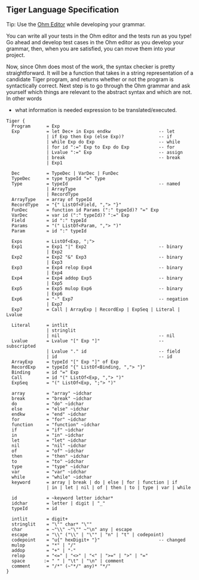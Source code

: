 ## Tiger Language Specification

Tip: Use the [Ohm Editor](https://ohmlang.github.io/) while developing your grammar.

You can write all your tests in the Ohm editor and the tests run as you type! Go
ahead and develop test cases in the Ohm editor as you develop your grammar,
then, when you are satisfied, you can move them into your project.

Now, since Ohm does most of the work, the syntax checker is pretty
straightforward. It will be a function that takes in a string representation of
a candidate Tiger program, and returns whether or not the program is
syntactically correct. Next step is to go through the Ohm grammar and ask yourself
which things are relevant to the abstract syntax and which are not. In other words
- what information is needed expression to be translated/executed.

```
Tiger {
  Program      = Exp
  Exp          = let Dec+ in Exps endkw                  -- let
               | if Exp then Exp (else Exp)?             -- if
               | while Exp do Exp                        -- while
               | for id ":=" Exp to Exp do Exp           -- for
               | Lvalue ":=" Exp                         -- assign
               | break                                   -- break
               | Exp1

  Dec          = TypeDec | VarDec | FunDec
  TypeDec      = type typeId "=" Type
  Type         = typeId                                  -- named
               | ArrayType
               | RecordType
  ArrayType    = array of typeId
  RecordType   = "{" ListOf<Field, ","> "}"
  FunDec       = function id Params (":" typeId)? "=" Exp
  VarDec       = var id (":" typeId)? ":=" Exp
  Field        = id ":" typeId
  Params       = "(" ListOf<Param, ","> ")"
  Param        = id ":" typeId

  Exps         = ListOf<Exp, ";">
  Exp1         = Exp1 "|" Exp2                           -- binary
               | Exp2
  Exp2         = Exp2 "&" Exp3                           -- binary
               | Exp3
  Exp3         = Exp4 relop Exp4                         -- binary
               | Exp4
  Exp4         = Exp4 addop Exp5                         -- binary
               | Exp5
  Exp5         = Exp5 mulop Exp6                         -- binary
               | Exp6
  Exp6         = "-" Exp7                                -- negation
               | Exp7
  Exp7         = Call | ArrayExp | RecordExp | ExpSeq | Literal | Lvalue

  Literal      = intlit
               | stringlit
               | nil                                     -- nil
  Lvalue       = Lvalue "[" Exp "]"                      -- subscripted
               | Lvalue "." id                           -- field
               | id                                      -- id
  ArrayExp     = typeId "[" Exp "]" of Exp
  RecordExp    = typeId "{" ListOf<Binding, ","> "}"
  Binding      = id "=" Exp
  Call         = id "(" ListOf<Exp, ","> ")"
  ExpSeq       = "(" ListOf<Exp, ";"> ")"

  array        = "array" ~idchar
  break        = "break" ~idchar
  do           = "do" ~idchar
  else         = "else" ~idchar
  endkw        = "end" ~idchar
  for          = "for" ~idchar
  function     = "function" ~idchar
  if           = "if" ~idchar
  in           = "in" ~idchar
  let          = "let" ~idchar
  nil          = "nil" ~idchar
  of           = "of" ~idchar
  then         = "then" ~idchar
  to           = "to" ~idchar
  type         = "type" ~idchar
  var          = "var" ~idchar
  while        = "while" ~idchar
  keyword      = array | break | do | else | for | function | if
               | in | let | nil | of | then | to | type | var | while

  id           = ~keyword letter idchar*
  idchar       = letter | digit | "_"
  typeId       = id

  intlit       = digit+
  stringlit    = "\"" char* "\""
  char         = ~"\\" ~"\"" ~"\n" any | escape
  escape       = "\\" ("\\" | "\"" | "n" | "t" | codepoint)
  codepoint    = "u{" hexDigit+ "}"                      -- changed
  mulop        = "*" | "/"
  addop        = "+" | "-"
  relop        = "<=" | "<>" | "<" | ">=" | ">" | "="
  space       := " " | "\t" | "\n" | comment
  comment      = "/*" (~"*/" any)* "*/"
}
```
